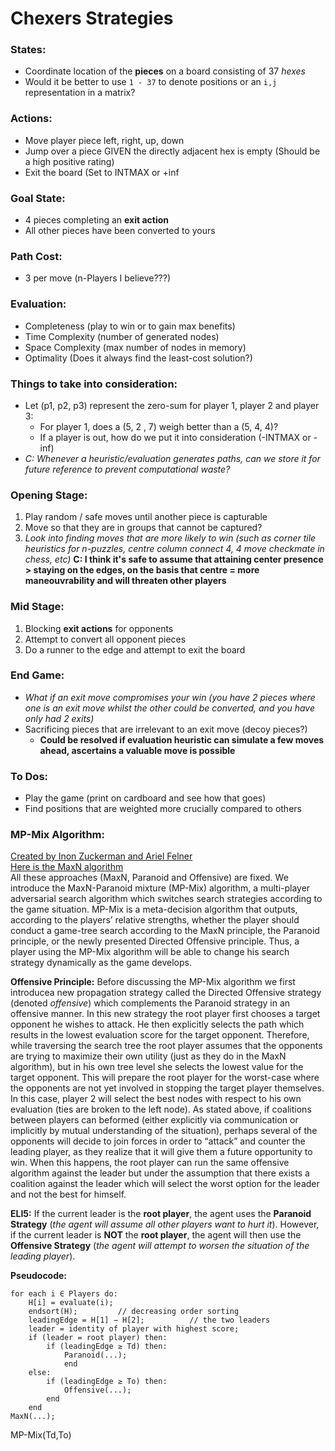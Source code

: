 Chexers Strategies
====
### States:
-   Coordinate location of the **pieces** on a board consisting of 37 *hexes*
-  Would it be better to use `1 - 37` to denote positions or an `i,j` representation in a matrix?

### Actions:
- Move player piece left, right, up, down
- Jump over a piece GIVEN the directly adjacent hex is empty (Should be a high positive rating)
- Exit the board (Set to INTMAX or +inf

### Goal State:
- 4 pieces completing an **exit action**
- All other pieces have been converted to yours

### Path Cost:
- 3 per move (n-Players I believe???)

### Evaluation:
- Completeness (play to win or to gain max benefits)
- Time Complexity (number of generated nodes)
- Space Complexity (max number of nodes in memory)
- Optimality (Does it always find the least-cost solution?)

### Things to take into consideration:
- Let (p1, p2, p3) represent the zero-sum for player 1, player 2 and player 3:
    - For player 1, does a (5, 2 , 7) weigh better than a (5, 4, 4)?
    - If a player is out, how do we put it into consideration (-INTMAX or -inf)
- *C: Whenever a heuristic/evaluation generates paths, can we store it for future reference to prevent computational waste?*

### Opening Stage:
1. Play random / safe moves until another piece is capturable
2. Move so that they are in groups that cannot be captured?
3. *Look into finding moves that are more likely to win (such as corner tile heuristics for n-puzzles, centre column connect 4, 4 move checkmate in chess, etc)*
**C: I think it's safe to assume that attaining center presence > staying on the edges, on the basis that centre = more maneouvrability and will threaten other players**

### Mid Stage:
1. Blocking **exit actions** for opponents
2. Attempt to convert all opponent pieces
3. Do a runner to the edge and attempt to exit the board

### End Game:
- *What if an exit move compromises your win (you have 2 pieces where one is an exit move whilst the other could be converted, and you have only had 2 exits)*
- Sacrificing pieces that are irrelevant to an exit move (decoy pieces?)
     - **Could be resolved if evaluation heuristic can simulate a few moves ahead, ascertains a valuable move is possible**

### To Dos:
- Play the game (print on cardboard and see how that goes)
- Find positions that are weighted more crucially compared to others

### MP-Mix Algorithm:
[Created by Inon Zuckerman and Ariel Felner](http://www.ise.bgu.ac.il/faculty/felner/papers/2011/Journal_mixed.pdf)  
[Here is the MaxN algorithm](https://web.cs.du.edu/~sturtevant/papers/comparison_algorithms.pdf)  
All these approaches (MaxN, Paranoid and Offensive) are fixed.  We introduce the MaxN-Paranoid mixture (MP-Mix) algorithm, a multi-player  adversarial search algorithm which switches search strategies according to the game situation. MP-Mix is a meta-decision algorithm that outputs, according to the players’ relative strengths, whether the player should conduct a game-tree search according to the MaxN principle, the Paranoid principle, or the newly presented Directed Offensive principle. Thus, a player using the MP-Mix algorithm will be able to change his search strategy dynamically as the game develops.

**Offensive Principle:**
Before discussing the MP-Mix algorithm we first introducea  new  propagation  strategy  called  the  Directed  Offensive strategy (denoted *offensive*) which complements the Paranoid strategy in an offensive manner. In this new strategy the root player first chooses a target opponent he wishes to attack. He then  explicitly  selects  the  path  which  results  in  the  lowest evaluation  score  for  the  target  opponent.  Therefore,  while traversing  the  search  tree  the  root  player  assumes  that  the opponents  are  trying  to  maximize  their  own  utility  (just  as they  do  in  the  MaxN  algorithm),  but  in  his  own  tree  level she selects the lowest value for the target opponent. This will prepare the root player for the worst-case where the opponents are not yet involved in stopping the target player themselves. In  this  case,  player  2  will  select  the best nodes with respect to his own evaluation (ties are broken to  the  left  node). As   stated   above,   if   coalitions   between   players   can   beformed  (either  explicitly  via  communication  or  implicitly  by mutual understanding of the situation), perhaps several of the opponents  will  decide  to  join  forces  in  order  to  “attack”  and counter  the  leading  player,  as  they  realize  that  it  will  give them a future opportunity to win. When this happens, the root player can run the same offensive algorithm against the leader but under the assumption that there exists a coalition against the  leader  which  will  select  the  worst  option  for  the  leader and not the best for himself.


**ELI5:**
If the current leader is the **root player**, the agent uses the **Paranoid Strategy** (*the agent will assume all other players want to hurt it*). However, if the current leader is **NOT** the **root player**, the agent will then use the **Offensive Strategy** (*the agent will attempt to worsen the situation of the leading player*).

**Pseudocode:**
```
for each i ∈ Players do:
    H[i] = evaluate(i);
    endsort(H);         // decreasing order sorting
    leadingEdge = H[1] − H[2];          // the two leaders
    leader = identity of player with highest score;
    if (leader = root player) then:    
        if (leadingEdge ≥ Td) then:
            Paranoid(...);
            end
    else:
        if (leadingEdge ≥ To) then:
            Offensive(...);
        end
    end
MaxN(...);
```
MP-Mix(Td,To)
